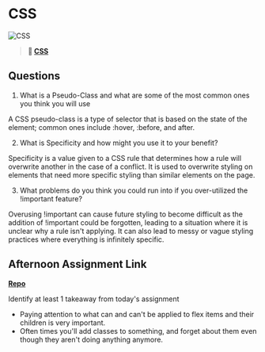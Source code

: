 # CSS

![CSS](https://bcw.blob.core.windows.net/public/cssUnit/1411879719053976)

> **📖 [CSS](https://codeworksacademy.com/fs-student-guide/resources/wk1/03-CSS)**

## Questions

1. What is a Pseudo-Class and what are some of the most common ones you think you will use

A CSS pseudo-class is a type of selector that is based on the state of the element; common ones include :hover, :before, and after.

2. What is Specificity and how might you use it to your benefit?

Specificity is a value given to a CSS rule that determines how a rule will overwrite another in the case of a conflict. It is used to overwrite styling on elements that need more specific styling than similar elements on the page.

3. What problems do you think you could run into if you over-utilized the !important feature?

Overusing !important can cause future styling to become difficult as the addition of !important could be forgotten, leading to a situation where it is unclear why a rule isn't applying. It can also lead to messy or vague styling practices where everything is infinitely specific.

## Afternoon Assignment Link

**[Repo](https://github.com/JWagstaff-Leon/codeworks_w1d2)**

Identify at least 1 takeaway from today's assignment

* Paying attention to what can and can't be applied to flex items and their children is very important.
* Often times you'll add classes to something, and forget about them even though they aren't doing anything anymore.
